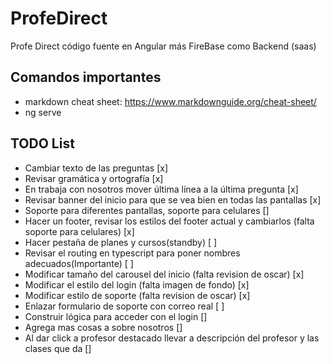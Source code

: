 # ProfeDirect
 Profe Direct código fuente en Angular más FireBase como Backend (saas)

## Comandos importantes
- markdown cheat sheet: https://www.markdownguide.org/cheat-sheet/
- ng serve

## TODO List
- Cambiar texto de las preguntas [x]
- Revisar gramática y ortografía [x]
- En trabaja con nosotros mover última línea a la última pregunta [x]
- Revisar banner del inicio para que se vea bien en todas las pantallas [x]
- Soporte para diferentes pantallas, soporte para celulares []
- Hacer un footer, revisar los estilos del footer actual y cambiarlos (falta soporte para celulares) [x] 
- Hacer pestaña de planes y cursos(standby) [ ]
- Revisar el routing en typescript para poner nombres adecuados(Importante) [ ]
- Modificar tamaño del carousel del inicio (falta revision de oscar) [x]
- Modificar el estilo del login (falta imagen de fondo) [x]
- Modificar estilo de soporte (falta revision de oscar) [x]
- Enlazar formulario de soporte con correo real [ ]
- Construir lógica para acceder con el login []
- Agrega mas cosas a sobre nosotros []
- Al dar click a profesor destacado llevar a descripción del profesor y las clases que da []
